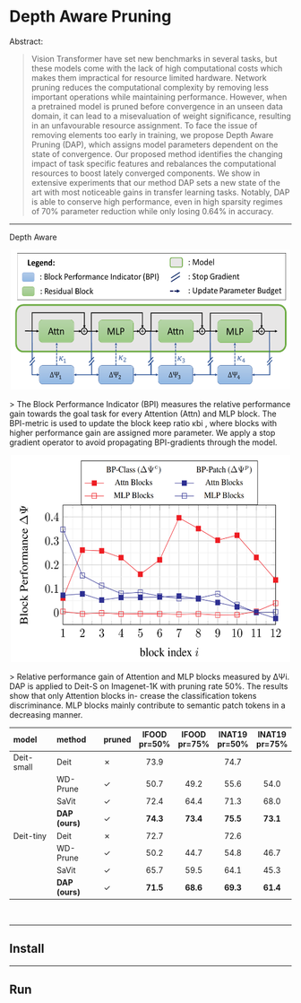 # Depth Aware Pruning




 Abstract:
>Vision Transformer have set new benchmarks in several tasks, but these models come with the lack of high computational costs which makes them impractical for resource limited hardware. Network pruning reduces the computational complexity by removing less important operations while maintaining performance. However, when a pretrained model is pruned before convergence in an unseen data domain, it can lead to a misevaluation of weight significance, resulting in an unfavourable resource assignment. To face the issue of removing elements too early in training, we propose Depth Aware Pruning (DAP), which assigns model parameters dependent on the state of convergence. Our proposed method identifies the changing impact of task specific features and rebalances the computational resources to boost lately converged components. We show in extensive experiments that our method DAP sets a new state of the art with most noticeable gains in transfer learning tasks. Notably, DAP is able to conserve high performance, even in high sparsity regimes of 70% parameter reduction while only losing 0.64% in accuracy.

---

Depth Aware


<p align="center">
<img src="fig/Block_plan.png"  width="500" height="250">
</p>
> The Block Performance Indicator (BPI) measures the
relative performance gain towards the goal task for every Attention
(Attn) and MLP block. The BPI-metric is used to update the block
keep ratio κbi , where blocks with higher performance gain are
assigned more parameter. We apply a stop gradient operator to
avoid propagating BPI-gradients through the model.




<p align="center">
<img src="fig/BlockPerformance.png"  width="500" height="370">
</p>
> Relative performance gain of Attention and MLP blocks
measured by ∆Ψi. DAP is applied to Deit-S on Imagenet-1K with
pruning rate 50%. The results show that only Attention blocks in-
crease the classification tokens discriminance. MLP blocks mainly
contribute to semantic patch tokens in a decreasing manner.





 | model      | method         | pruned  | IFOOD <br> pr=50%   | IFOOD <br> pr=75%   | INAT19 <br> pr=50%  | INAT19 <br> pr=75%  |
 |:-----------|:---------------|:--------|:-------------------:|:-------------------:|:-------------------:|:-------------------:|
 | Deit-small | Deit           | &cross; | 73.9                                     || 74.7                                     ||
 |            | WD-Prune       | &check; | 50.7                | 49.2                | 55.6                | 54.0                |
 |            | SaVit          | &check; | 72.4                | 64.4                | 71.3                | 68.0                |
 |            | **DAP (ours)** | &check; | **74.3**            | **73.4**            | **75.5**            | **73.1**            |
 | Deit-tiny  | Deit           | &cross; | 72.7                                     || 72.6                                     ||
 |            | WD-Prune       | &check; | 50.2                | 44.7                | 54.8                | 46.7                |
 |            | SaVit          | &check; | 65.7                | 59.5                | 64.1                | 45.3                |
 |            | **DAP (ours)** | &check; | **71.5**            | **68.6**            | **69.3**            | **61.4**            |

<br>

---

## Install


---

## Run